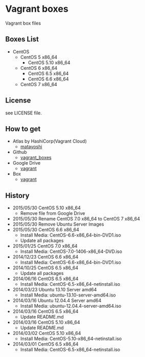 Vagrant boxes
=============

Vagrant box files

Boxes List
----------

- CentOS
    - CentOS 5 x86\_64
        - CentOS 5.10 x86\_64
    - CentOS 6 x86\_64
        - CentOS 6.5 x86\_64
        - CentOS 6.6 x86\_64
    - CentOS 7 x86\_64

License
-------

see LICENSE file.

How to get
----------

- Atlas by HashiCorp(Vagrant Cloud)
    - [matayoshi](https://vagrantcloud.com/matayoshi/)
- Github
    - [vagrant\_boxes](https://github.com/matayoshi/vagrant_boxes/releases)
- Google Drive
    - [vagrant](https://drive.google.com/folderview?id=0B_MzkQ7E4I3TekdWZkR1VEJKa1E)
- Box
    - [vagrant](https://app.box.com/s/y0acu5g4stq19wkc3gkw)

History
-------

- 2015/05/30 CentOS 5.10 x86\_64
    - Remove file from Google Drive
- 2015/05/30 Rename CentOS 7.0 x86\_64 to CentOS 7 x86\_64
- 2015/05/30 Remove Ubuntu Server Images
- 2015/05/30 CentOS 6.6 x86\_64
    - Install Media: CentOS-6.6-x86\_64-bin-DVD1.iso
    - Update all packages
- 2015/01/25 CentOS 7.0 x86\_64
    - Install Media: CentOS-7.0-1406-x86\_64-DVD.iso
- 2014/12/23 CentOS 6.6 x86\_64
    - Install Media: CentOS-6.6-x86\_64-bin-DVD1.iso
- 2014/10/25 CentOS 6.5 x86\_64
    - Update all packages
- 2014/06/16 CentOS 6.5 x86\_64
    - Install Media: CentOS-6.5-x86\_64-netinstall.iso
- 2014/03/23 Ubuntu 13.10 Server amd64
    - Install Media: ubuntu-13.10-server-amd64.iso
- 2014/03/16 Ubuntu 12.04.4 Server amd64
    - Install Media: ubuntu-12.04.4-server-amd64.iso
- 2014/03/16 CentOS 6.5 x86\_64
    - Update README.md
- 2014/03/16 CentOS 5.10 x86\_64
    - Update README.md
- 2014/03/02 CentOS 5.10 x86\_64
    - Install Media: CentOS-5.10-x86\_64-netinstall.iso
- 2014/03/01 CentOS 6.5 x86\_64
    - Install Media: CentOS-6.5-x86\_64-netinstall.iso
